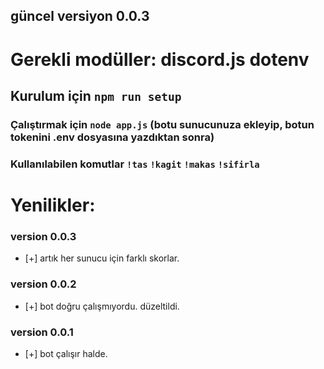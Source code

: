 ## güncel versiyon 0.0.3
# Gerekli modüller: discord.js dotenv
## Kurulum için  ```npm run setup```
### Çalıştırmak için ```node app.js``` (botu sunucunuza ekleyip, botun tokenini .env dosyasına yazdıktan sonra)
### Kullanılabilen komutlar ```!tas``` ```!kagit``` ```!makas``` ```!sifirla``` 


# Yenilikler: 

### version 0.0.3
* [+] artık her sunucu için farklı skorlar.

### version 0.0.2
* [+] bot doğru çalışmıyordu. düzeltildi.

### version 0.0.1
* [+] bot çalışır halde.

